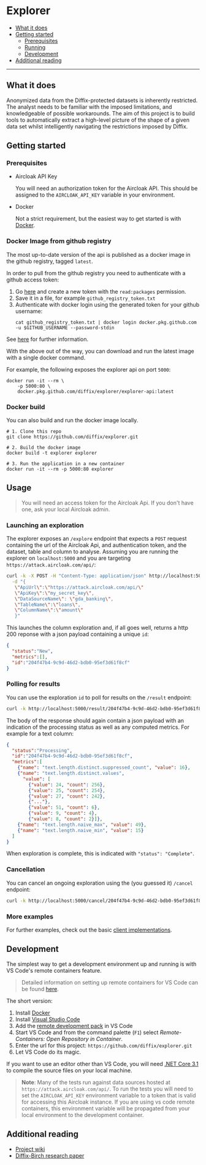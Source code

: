 # Explorer

- [What it does](#what-it-does)
- [Getting started](#getting-started)
  - [Prerequisites](#prerequisites)
  - [Running](#running)
  - [Development](#development)
- [Additional reading](#additional-reading)

----------------------

## What it does

Anonymized data from the Diffix-protected datasets is inherently restricted. The analyst needs to be familiar with the imposed limitations, and knowledgeable of possible workarounds. The aim of this project is to build tools to automatically extract a high-level picture of the shape of a given data set whilst intelligently navigating the restrictions imposed by Diffix.

## Getting started

### Prerequisites

- Aircloak API Key

  You will need an authorization token for the Aircloak API. This should be assigned to the `AIRCLOAK_API_KEY`
variable in your environment. 

- Docker

  Not a strict requirement, but the easiest way to get started is with [Docker](https://www.docker.com/get-started).

### Docker Image from github registry

The most up-to-date version of the api is published as a docker image in the github registry, tagged `latest`. 

In order to pull from the github registry you need to authenticate with a github access token:
1. Go [here](https://github.com/settings/tokens) and create a new token with the `read:packages` permission.
2. Save it in a file, for example `github_registry_token.txt`
3. Authenticate with docker login using the generated token for your github username: 
    ```
    cat github_registry_token.txt | docker login docker.pkg.github.com -u $GITHUB_USERNAME --password-stdin
    ```
See [here](https://help.github.com/en/packages/using-github-packages-with-your-projects-ecosystem/configuring-docker-for-use-with-github-packages) for further information. 


With the above out of the way, you can download and run the latest image with a single docker command. 

For example, the following exposes the explorer api on port `5000`:

```
docker run -it --rm \
    -p 5000:80 \
    docker.pkg.github.com/diffix/explorer/explorer-api:latest
```


### Docker build

You can also build and run the docker image locally.

```
# 1. Clone this repo
git clone https://github.com/diffix/explorer.git 

# 2. Build the docker image
docker build -t explorer explorer

# 3. Run the application in a new container
docker run -it --rm -p 5000:80 explorer
```


## Usage

> You will need an access token for the Aircloak Api. If you don't have one, ask your local Aircloak admin. 

### Launching an exploration

The explorer exposes an `/explore` endpoint that expects a `POST` request containing the url of the Aircloak Api, 
and authentication token, and the dataset, table and column to analyse. Assuming you are running the explorer on `localhost:5000` and you are targeting `https://attack.aircloak.com/api/`: 

```bash
curl -k -X POST -H "Content-Type: application/json" http://localhost:5000/explore \
  -d "{
   \"ApiUrl\":\"https://attack.aircloak.com/api/\"
   \"ApiKey\":\"my_secret_key\", 
   \"DataSourceName\": \"gda_banking\", 
   \"TableName\":\"loans\",
   \"ColumnName\":\"amount\"
   }"
```

This launches the column exploration and, if all goes well, returns a http 200 reponse with a json payload containing a unique `id`: 
```json
{
  "status":"New",
  "metrics":[],
  "id":"204f47b4-9c9d-46d2-bdb0-95ef3d61f8cf"
}
```


### Polling for results

You can use the exploration `id` to poll for results on the `/result` endpoint:
```bash
curl -k http://localhost:5000/result/204f47b4-9c9d-46d2-bdb0-95ef3d61f8cf
```

The body of the response should again contain a json payload with an indication of the processing status as well as any computed metrics. For example for a text column: 

```json
{
  "status":"Processing",
  "id":"204f47b4-9c9d-46d2-bdb0-95ef3d61f8cf",
  "metrics":[
    {"name": "text.length.distinct.suppressed_count", "value": 16},
    {"name": "text.length.distinct.values",
      "value": [
        {"value": 24, "count": 256},
        {"value": 25, "count": 254},
        {"value": 27, "count": 242},
        {"..."},
        {"value": 51, "count": 6},
        {"value": 9, "count": 4},
        {"value": 8, "count": 2}]},
    {"name": "text.length.naive_max", "value": 49},
    {"name": "text.length.naive_min", "value": 15}
  ]
}
```

When exploration is complete, this is indicated with `"status": "Complete"`.

### Cancellation

You can cancel an ongoing exploration using the (you guessed it) `/cancel` endpoint:

```bash
curl -k http://localhost:5000/cancel/204f47b4-9c9d-46d2-bdb0-95ef3d61f8cf
```

### More examples

For further examples, check out the basic [client implementations](src/clients).


## Development

The simplest way to get a development environment up and running is with VS Code's remote containers feature. 

> Detailed information on setting up remote containers for VS Code can be found 
[here](https://code.visualstudio.com/docs/remote/containers#_getting-started).

The short version:

1. Install [Docker](https://www.docker.com/get-started)
2. Install [Visual Studio Code](https://code.visualstudio.com/)
3. Add the [remote development pack](https://aka.ms/vscode-remote/download/extension) in VS Code
4. Start VS Code and from the command palette (`F1`) select _Remote-Containers: Open Repository in Container_.
5. Enter the url for this project: `https://github.com/diffix/explorer.git`
6. Let VS Code do its magic.

If you want to use an editor other than VS Code, you will need [.NET Core 3.1](https://dotnet.microsoft.com/download/dotnet-core/3.1) to compile the source files on your local machine.

> **Note**: Many of the tests run against data sources hosted at `https://attack.aircloak.com/api/`. To run the tests you will need to set the `AIRCLOAK_API_KEY` environment variable to a token that is valid for accessing this Aircloak instance. If you are using vs code remote containers, this environment variable will be propagated from your local environment to the development container. 

## Additional reading

- [Project wiki](https://github.com/diffix/explorer/wiki)
- [Diffix-Birch research paper](https://arxiv.org/pdf/1806.02075.pdf)
